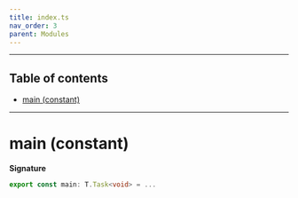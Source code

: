 ```yaml
---
title: index.ts
nav_order: 3
parent: Modules
---
```


---

<h2 class="text-delta">Table of contents</h2>

- [main (constant)](#main-constant)

---

# main (constant)

**Signature**

```ts
export const main: T.Task<void> = ...
```
